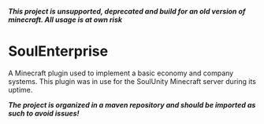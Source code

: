 _**This project is unsupported, deprecated and build for an old version of minecraft. All usage is at own risk**_

# SoulEnterprise

A Minecraft plugin used to implement a basic economy and company systems.
This plugin was in use for the SoulUnity Minecraft server during its uptime.

_**The project is organized in a maven repository and should be imported as such to avoid issues!**_
